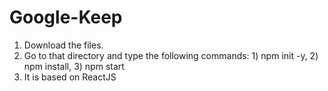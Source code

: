 # Google-Keep
1) Download the files.
2) Go to that directory and type the following commands: 1) npm init -y, 2) npm install, 3) npm start
3) It is based on ReactJS
